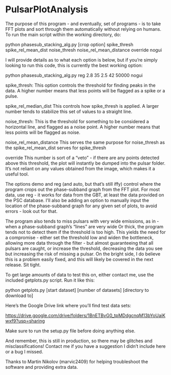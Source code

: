 # PulsarPlotAnalysis

The purpose of this program - and eventually, set of programs - is to take FFT plots and sort through them automatically
without relying on humans. To run the main script within the working directory, do:

python phasesub_stacking_alg.py [crop option] spike_thresh spike_rel_mean_dist noise_thresh noise_rel_mean_distance override nogui

I will provide details as to what each option is below, but if you’re simply looking to run this code, this is currently the best
working option:

python phasesub_stacking_alg.py reg 2.8 35 2.5 42 50000 nogui

spike_thresh:
This option controls the threshold for finding peaks in the data. A higher number means that less points will be flagged as 
a spike or a pulse.

spike_rel_median_dist
This controls how spike_thresh is applied. A larger number tends to stabilize this set of values to a straight line.

noise_thresh:
This is the threshold for something to be considered a horizontal line, and flagged as a noise point. A higher number means that
less points will be flagged as noise.

noise_rel_mean_distance
This serves the same purpose for noise_thresh as the spike_rel_mean_dist serves for spike_thresh

override
This number is sort of a “veto” - if there are any points detected above this threshold, the plot will instantly be dumped into the
pulsar folder. It’s not reliant on any values obtained from the image, which makes it a useful tool.

The options demo and reg (and auto, but that’s still iffy) control where the program crops out the phase-subband graph from the FFT plot. 
For most data, use reg - it works for data from the GBT, at least the data provided on the PSC database. I’ll also be adding an option to 
manually input the location of the phase-subband graph for any given set of plots, to avoid errors - look out for that.

The program also tends to miss pulsars with very wide emissions, as in - when a phase-subband graph’s “lines” are very wide
Or thick, the program tends not to detect them if the threshold is too high. This yields the need for a compromise - either
set the threshold low and widen the bottleneck, allowing more data through the filter - but almost guaranteeing that all 
pulsars are caught, or increase the threshold, decreasing the data you see but increasing the risk of missing a pulsar. 
On the bright side, I do believe this is a problem easily fixed, and this will likely be covered in the next release. Sit
tight.

To get large amounts of data to test this on, either contact me, use the included getplots.py script. Run it like this:

python getplots.py [start dataset] [number of datasets] [directory to download to]

Here’s the Google Drive link where you’ll find test data sets:

https://drive.google.com/drive/folders/1BnETBvG0_tpMDdgcnqM13bYoUaiKwxf9?usp=sharing

Make sure to run the setup.py file before doing anything else.

And remember, this is still in production, so there may be glitches and misclassifications! Contact me if you have a suggestion
I didn’t include here or a bug I missed.

Thanks to Martin Nikolov (marvic2409) for helping troubleshoot the software and providing extra data.